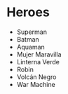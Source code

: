 # Heroes

* Superman
* Batman
* Aquaman
* Mujer Maravilla
* Linterna Verde
* Robin
* Volcán Negro
* War Machine
